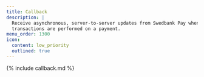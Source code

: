 ```yaml
---
title: Callback
description: |
  Receive asynchronous, server-to-server updates from Swedbank Pay when
  transactions are performed on a payment.
menu_order: 1300
icon:
  content: low_priority
  outlined: true
---
```


{% include callback.md %}
